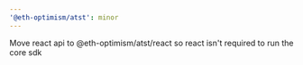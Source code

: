 ```yaml
---
'@eth-optimism/atst': minor
---
```


Move react api to @eth-optimism/atst/react so react isn't required to run the core sdk
